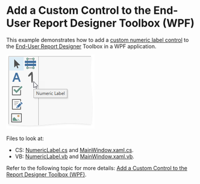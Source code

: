 ﻿# Add a Custom Control to the End-User Report Designer Toolbox (WPF)

This example demonstrates how to add a [custom numeric label control](https://docs.devexpress.com/XtraReports/3307) to the [End-User Report Designer](https://docs.devexpress.com/XtraReports/114104) Toolbox in a WPF application.

![](CS/wpf-eurd-custom-numeric-label.png)

Files to look at:

* CS: [NumericLabel.cs](https://github.com/DevExpress-Examples/Reporting_wpf-end-user-report-designer-how-to-register-a-custom-control-in-the-designers-t416384/blob/2020.2/CS/NumericLabel.cs) and [MainWindow.xaml.cs](https://github.com/DevExpress-Examples/Reporting_wpf-end-user-report-designer-how-to-register-a-custom-control-in-the-designers-t416384/blob/2020.2/CS/MainWindow.xaml.cs).
* VB: [NumericLabel.vb](https://github.com/DevExpress-Examples/Reporting_wpf-end-user-report-designer-how-to-register-a-custom-control-in-the-designers-t416384/blob/2020.2/VB/NumericLabel.vb) and [MainWindow.xaml.vb](https://github.com/DevExpress-Examples/Reporting_wpf-end-user-report-designer-how-to-register-a-custom-control-in-the-designers-t416384/blob/2020.2/VB/MainWindow.xaml.vb).

Refer to the following topic for more details: [Add a Custom Control to the Report Designer Toolbox (WPF)](https://docs.devexpress.com/XtraReports/116767).